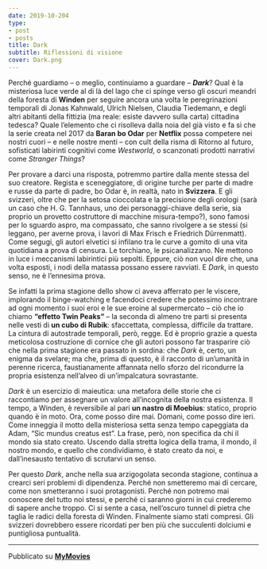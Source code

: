 ```yaml
---
date: 2019-10-204
type:
- post
- posts
title: Dark
subtitle: Riflessioni di visione
cover: Dark.png
---
```


Perché guardiamo – o meglio, continuiamo a guardare – ***Dark***? Qual è la misteriosa luce verde al di là del lago che ci spinge verso gli oscuri meandri della foresta di **Winden** per seguire ancora una volta le peregrinazioni temporali di Jonas Kahnwald, Ulrich Nielsen, Claudia Tiedemann, e degli altri abitanti della fittizia (ma reale: esiste davvero sulla carta) cittadina tedesca? Quale l’elemento che ci risolleva dalla noia del già visto e fa sì che la serie creata nel 2017 da **Baran bo Odar** per **Netflix** possa competere nei nostri cuori – e nelle nostre menti – con cult della risma di Ritorno al futuro,  sofisticati labirinti cognitivi come *Westworld*, o scanzonati prodotti narrativi come *Stranger Things*?

Per provare a darci una risposta, potremmo partire dalla mente stessa del suo creatore. Regista e sceneggiatore, di origine turche per parte di madre e russe da parte di padre, bo Odar è, in realtà, nato in **Svizzera**. E gli svizzeri, oltre che per la setosa cioccolata e la precisione degli orologi (sarà un caso che H. G. Tannhaus, uno dei personaggi-chiave della serie, sia proprio un provetto costruttore di macchine misura-tempo?), sono famosi per lo sguardo aspro, ma compassato, che sanno rivolgere a se stessi (si leggano, per averne prova, i lavori di Max Frisch e Friedrich Dürrenmatt). Come segugi, gli autori elvetici si infilano tra le curve a gomito di una vita quotidiana a prova di censura. Le torchiano, le psicanalizzano. Ne mettono in luce i meccanismi labirintici più sepolti. Eppure, ciò non vuol dire che, una volta esposti, i nodi della matassa possano essere ravviati. E *Dark*, in questo senso, ne è l’ennesima prova.

Se infatti la prima stagione dello show ci aveva afferrato per le viscere, implorando il binge-watching e facendoci credere che potessimo incontrare ad ogni momento i suoi eroi e le sue eroine al supermercato – ciò che io chiamo **“effetto Twin Peaks”** – la seconda di almeno tre parti si presenta nelle vesti di **un cubo di Rubik**: sfaccettata, complessa, difficile da trattare. La cintura di autostrade temporali, però, regge. Ed è proprio grazie a questa meticolosa costruzione di cornice che gli autori possono far trasparire ciò che nella prima stagione era passato in sordina: che *Dark* è, certo, un enigma da svelare; ma che, prima di questo, è il racconto di un’umanità in perenne ricerca, faustianamente affannata nello sforzo del ricondurre la propria esistenza nell’alveo di un’impalcatura sovrastante.

*Dark* è un esercizio di maieutica: una metafora delle storie che ci raccontiamo per assegnare un valore all’incognita della nostra esistenza. Il tempo, a Winden, è reversibile al pari **un nastro di Moebius**: statico, proprio quando è in moto. Ora, come posso dire mai. Domani, come posso dire ieri. Come inneggia il motto della misteriosa setta senza tempo capeggiata da Adam, “Sic mundus creatus est”. La frase, però, non specifica da chi il mondo sia stato creato. Uscendo dalla stretta logica della trama, il mondo, il nostro mondo, e quello che condividiamo, è stato creato da noi, e dall’inesausto tentativo di scrutarvi un senso.

Per questo *Dark*, anche nella sua arzigogolata seconda stagione, continua a crearci seri problemi di dipendenza. Perché non smetteremo mai di cercare, come non smetteranno i suoi protagonisti. Perché non potremo mai conoscere del tutto noi stessi, e perché ci saranno giorni in cui crederemo di sapere anche troppo. Ci si sente a casa, nell’oscuro tunnel di pietra che taglia le radici della foresta di Winden. Finalmente siamo stati compresi. Gli svizzeri dovrebbero essere ricordati per ben più che succulenti dolciumi e puntigliosa puntualità.

---
Pubblicato su **[MyMovies](mymovies.it)**
